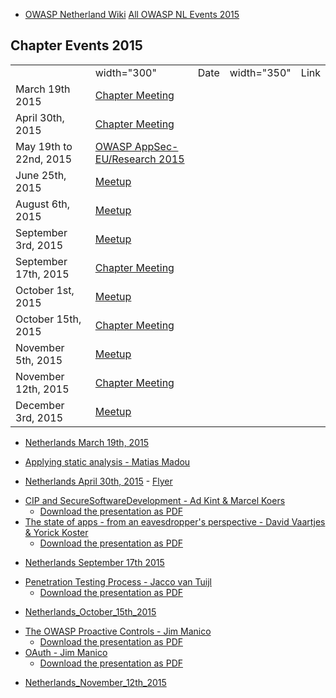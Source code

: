   - [OWASP Netherland Wiki](Netherlands "wikilink")
    [All OWASP NL Events 2015](Netherlands#Past_Events "wikilink")

## Chapter Events 2015

|                        |                                                               |      |             |      |
| ---------------------- | ------------------------------------------------------------- | ---- | ----------- | ---- |
|                        | width="300"                                                   | Date | width="350" | Link |
| March 19th 2015        | [Chapter Meeting](Netherlands_March_19th,_2015 "wikilink")    |      |             |      |
| April 30th, 2015       | [Chapter Meeting](Netherlands_April_30th,_2015 "wikilink")    |      |             |      |
| May 19th to 22nd, 2015 | [OWASP AppSec-EU/Research 2015](http://appsec.eu)             |      |             |      |
| June 25th, 2015        | [Meetup](Netherlands_June_25th_2015 "wikilink")               |      |             |      |
| August 6th, 2015       | [Meetup](OWASP_NL_Monthly_Meetup "wikilink")                  |      |             |      |
| September 3rd, 2015    | [Meetup](OWASP_NL_Monthly_Meetup "wikilink")                  |      |             |      |
| September 17th, 2015   | [Chapter Meeting](Netherlands_September_17th_2015 "wikilink") |      |             |      |
| October 1st, 2015      | [Meetup](OWASP_NL_Monthly_Meetup "wikilink")                  |      |             |      |
| October 15th, 2015     | [Chapter Meeting](Netherlands_October_15th_2015 "wikilink")   |      |             |      |
| November 5th, 2015     | [Meetup](OWASP_NL_Monthly_Meetup "wikilink")                  |      |             |      |
| November 12th, 2015    | [Chapter Meeting](Netherlands_November_12th_2015 "wikilink")  |      |             |      |
| December 3rd, 2015     | [Meetup](OWASP_NL_Monthly_Meetup "wikilink")                  |      |             |      |

  - [Netherlands March 19th,
    2015](Netherlands_March_19th,_2015 "wikilink")

<!-- end list -->

  - [Applying static analysis - Matias
    Madou](Netherlands_March_19th,_2015#Applying_static_analysis "wikilink")

<!-- end list -->

  - [Netherlands April 30th,
    2015](Netherlands_April_30th,_2015 "wikilink") -
    [Flyer](Media:OWASP_Netherlands_Chapter_Meeting_2015-04-30.pdf "wikilink")

<!-- end list -->

  - [CIP and SecureSoftwareDevelopment - Ad Kint & Marcel
    Koers](Netherlands_April_30th,_2015#CIP_and_SecureSoftwareDevelopment:_.28Dutch.29 "wikilink")
    - [Download the presentation as
    PDF](Media:OWASP-NL_Chapter_Meeting20150430_CIP_and_SecureSoftwareDevelopment.pdf "wikilink")
  - [The state of apps - from an eavesdropper's perspective - David
    Vaartjes & Yorick
    Koster](Netherlands_April_30th,_2015#The_state_of_apps_-_from_an_eavesdropper.27s_perspective: "wikilink")
    - [Download the presentation as
    PDF](Media:OWASP-NL_Chapter_Meeting20150430_the_state_of_apps.pdf "wikilink")

<!-- end list -->

  - [Netherlands September 17th
    2015](Netherlands_September_17th_2015 "wikilink")

<!-- end list -->

  - [Penetration Testing Process - Jacco van
    Tuijl](Netherlands_September_17th_2015#Penetration_Testing_Process "wikilink")
    - [Download the presentation as
    PDF](Media:OWASP-NL_Chapter_Meeting20150917_PenetrationTesting_Jacco_van_Tuijl.pdf "wikilink")

<!-- end list -->

  - [Netherlands_October_15th_2015](Netherlands_October_15th_2015 "wikilink")

<!-- end list -->

  - [The OWASP Proactive Controls - Jim
    Manico](Netherlands_October_15th_2015#OWASP_Proactive_Controls "wikilink")
    - [Download the presentation as
    PDF](Media:OWASP_Proactive_Controls_v1.pdf "wikilink")
  - [OAuth - Jim Manico](Netherlands_October_15th_2015#OAuth "wikilink")
    - [Download the presentation as
    PDF](Media:OWASP-NL_Chapter_Meeting201501015_OAuth_Jim_Manico.pdf "wikilink")

<!-- end list -->

  - [Netherlands_November_12th_2015](Netherlands_November_12th_2015 "wikilink")